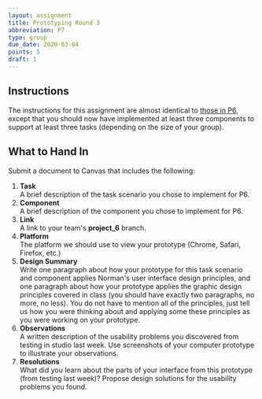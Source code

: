 ```yaml
---
layout: assignment
title: Prototyping Round 3
abbreviation: P7
type: group
due_date: 2020-03-04
points: 5
draft: 1
---
```


## Instructions
The instructions for this assignment are almost identical to [those in P6](p6), except that you should now have implemented at least three components to support at least three tasks (depending on the size of your group).

## What to Hand In
Submit a document to Canvas that includes the following:

1. **Task**<br> A brief description of the task scenario you chose to implement for P6.
2. **Component**<br> A brief description of the component you chose to implement for P6.
3. **Link**<br>A link to your team's **project_6** branch. 
4. **Platform**<br>The platform we should use to view your prototype (Chrome, Safari, Firefox, etc.)
5. **Design Summary**<br>Write one paragraph about how your prototype for this task scenario and component applies Norman's user interface design principles, and one paragraph about how your prototype applies the graphic design principles covered in class (you should have exactly two paragraphs, no more, no less). You do not have to mention all of the principles, just tell us how you were thinking about and applying some these principles as you were working on your prototype.
6. **Observations**<br>A written description of the usability problems you discovered from testing in studio last week. Use screenshots of your computer prototype to illustrate your observations.
7. **Resolutions**<br>What did you learn about the parts of your interface from this prototype (from testing last week)? Propose design solutions for the usability problems you found.